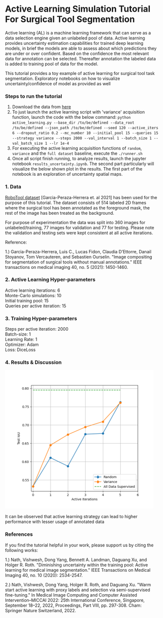 # Active Learning Simulation Tutorial For Surgical Tool Segmentation

Active learning (AL) is a machine learning framework that can serve as a data selection engine given an unlabeled pool of data. Active learning provides uncertainty estimation capabilities for trained deep learning models, in brief the models are able to assess about which predictions they are under or over confident. Based on the confidence the most relevant data for annotation can be selected. Thereafter annotation the labeled data is added to training pool of data for the model.

This tutorial provides a toy example of active learning for surgical tool task segmentation. Exploratory notebooks on how to visualize uncertainty/confidence of model as provided as well

### Steps to run the tutorial
1. Download the data from [here](https://www.synapse.org/#!Synapse:syn22427422)
2. To just launch the active learning script with 'variance' acquisition function, launch the code with the below command: `python active_learning.py --base_dir /to/be/defined --data_root /to/be/defined --json_path /to/be/defined --seed 120 --active_iters 6 --dropout_ratio 0.2 --mc_number 10 --initial_pool 15 --queries 15 --strategy variance --steps 2000 --val_interval 1 --batch_size 1 --val_batch_size 1 --lr 1e-4`
3. For executing the active learning acquisition functions of `random`, `variance` and the `full dataset` baseline, execute the `./runner.sh`
4. Once all script finish running, to analyze results, launch the jupyter notebook `results_uncertainty.ipynb`. The second part particularly will visualize the below shown plot in the results. The first part of the notebook is an exploration of uncertainty spatial maps.

### 1. Data

[RoboTool dataset](https://www.synapse.org/#!Synapse:syn22427422) [Garcia-Peraza-Herrera et. al 2021] has been used for the purpose of this tutorial. The dataset consists of 514 labeled 2D frames where the surgical tool has been annotated as the foreground mask, the rest of the image has been treated as the background.

For purpose of experimentation the data was split into 360 images for unlabeled/training, 77 images for validation and 77 for testing. Please note the validation and testing sets were kept consistent at all active iterations.

Reference:

1.) Garcia-Peraza-Herrera, Luis C., Lucas Fidon, Claudia D’Ettorre, Danail Stoyanov, Tom Vercauteren, and Sebastien Ourselin. "Image compositing for segmentation of surgical tools without manual annotations." IEEE transactions on medical imaging 40, no. 5 (2021): 1450-1460.

### 2. Active Learning Hyper-parameters

Active learning iterations: 6 \
Monte-Carlo simulations: 10 \
Initial training pool: 15 \
Queries per active iteration: 15 

### 3. Training Hyper-parameters

Steps per active iteration: 2000 \
Batch-size: 1 \
Learning Rate: 1 \
Optimizer: Adam \
Loss: DiceLoss

### 4. Results & Discussion

![al_robotool_results](../../figures/al_robotool_results.png)

It can be observed that active learning strategy can lead to higher performance with lesser usage of annotated data

### References 

If you find the tutorial helpful in your work, please support us by citing the following works:

1.) Nath, Vishwesh, Dong Yang, Bennett A. Landman, Daguang Xu, and Holger R. Roth. "Diminishing uncertainty within the training pool: Active learning for medical image segmentation." IEEE Transactions on Medical Imaging 40, no. 10 (2020): 2534-2547.

2.) Nath, Vishwesh, Dong Yang, Holger R. Roth, and Daguang Xu. "Warm start active learning with proxy labels and selection via semi-supervised fine-tuning." In Medical Image Computing and Computer Assisted Intervention–MICCAI 2022: 25th International Conference, Singapore, September 18–22, 2022, Proceedings, Part VIII, pp. 297-308. Cham: Springer Nature Switzerland, 2022.
